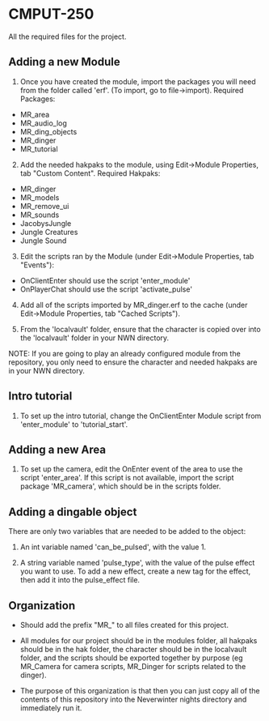 CMPUT-250
=========

All the required files for the project.

Adding a new Module
---------

1. Once you have created the module, import the packages you will need from the folder called 'erf'. (To import, go to file->import). Required Packages:

  * MR_area
  * MR_audio_log
  * MR_ding_objects
  * MR_dinger
  * MR_tutorial

2. Add the needed hakpaks to the module, using Edit->Module Properties, tab "Custom Content". Required Hakpaks:

  * MR_dinger
  * MR_models
  * MR_remove_ui
  * MR_sounds
  * JacobysJungle
  * Jungle Creatures
  * Jungle Sound

3. Edit the scripts ran by the Module (under Edit->Module Properties, tab "Events"):
  * OnClientEnter should use the script 'enter_module'
  * OnPlayerChat should use the script 'activate_pulse'

4. Add all of the scripts imported by MR_dinger.erf to the cache (under Edit->Module Properties, tab "Cached Scripts").

5. From the 'localvault' folder, ensure that the character is copied over into the 'localvault' folder in your NWN directory.

NOTE: If you are going to play an already configured module from the repository, you only need to ensure the character and needed hakpaks are in your NWN directory.

Intro tutorial
--------

1. To set up the intro tutorial, change the OnClientEnter Module script from 'enter_module' to 'tutorial_start'.

Adding a new Area
--------

1. To set up the camera, edit the OnEnter event of the area to use the script 'enter_area'. If this script
   is not available, import the script package 'MR_camera', which should be in the scripts folder.

Adding a dingable object
--------

There are only two variables that are needed to be added to the object:

1. An int variable named 'can_be_pulsed', with the value 1.

2. A string variable named 'pulse_type', with the value of the pulse effect you want to use. To add a new effect, create a new tag for the effect, then add it into the pulse_effect file.

Organization
---------

- Should add the prefix "MR_" to all files created for this project.

- All modules for our project should be in the modules folder, all hakpaks should be in the hak folder, the character should be in the localvault
  folder, and the scripts should be exported together by purpose (eg MR_Camera for camera scripts, MR_Dinger for scripts related to the dinger).  

- The purpose of this organization is that then you can just copy all of the contents of this repository into the Neverwinter nights directory and immediately run it.
